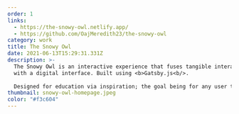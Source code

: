```yaml
---
order: 1
links:
  - https://the-snowy-owl.netlify.app/
  - https://github.com/OajMeredith23/the-snowy-owl
category: work
title: The Snowy Owl
date: 2021-06-13T15:29:31.331Z
description: >-
  The Snowy Owl is an interactive experience that fuses tangible interaction
  with a digital interface. Built using <b>Gatsby.js<b/>.
   
  Designed for education via inspiration; the goal being for any user to leave having had their perspective shifted, their worldview expanded.
thumbnail: snowy-owl-homepage.jpeg
color: "#f3c604"
---
```

